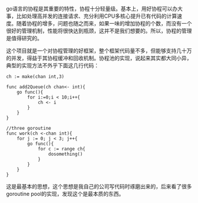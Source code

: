go语言的协程是其重要的特性，协程十分轻量级。基本上，用好协程可以办大事，比如处理高并发的连接请求、充分利用CPU多核心提升已有代码的计算速度。随着协程的增多，问题也随之而来，如果一味的增加协程的个数，而没有一个很好的管理机制，性能将很快达到瓶颈，这并不是我们想要的。所以，协程的管理是值得研究的。

这个项目就是一个对协程管理的好框架，整个框架代码量不多，但能够支持几十万的并发，得益于其协程缓冲和回收机制。协程池的实现，说起来其实都大同小异，典型的实现方法不外乎下面这几行代码：
```
ch := make(chan int,3)

func add2Queue(ch chan<- int){
    go func(){
        for i:=0;i < 10;i++{
            ch <- i
        }
    }
}

//three goroutine
func work(ch <-chan int){
    for j := 0; j < 3; j++{
        go func(){
            for c := range ch{
                dosomething()
            }
        }
    }
}
```
这是最基本的思想，这个思想是我自己的公司写代码时琢磨出来的，后来看了很多goroutine pool的实现，发现这个是最本质的东西。